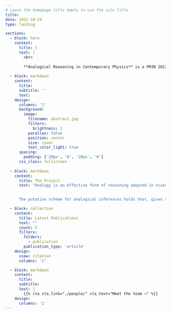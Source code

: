 ```yaml
---
# Leave the homepage title empty to use the site title
title:
date: 2022-10-24
type: landing

sections:
  - block: hero
    content:
      title: |
      text: |
        <br>
        
        **Analogical Reasoning in Contemporary Physics** is a PRIN 2022 collaborative research project in **philosophy of science** between Politecnico di Milano and Università degli Studi di Urbino Carlo Bo
  
  - block: markdown
    content:
      title:
      subtitle: ''
      text:
    design:
      columns: '1'
      background:
        image: 
          filename: abstract.jpg
          filters:
            brightness: 1
          parallax: false
          position: center
          size: cover
          text_color_light: true
      spacing:
        padding: ['20px', '0', '20px', '0']
      css_class: fullscreen
   
  - block: markdown
    content:
      title: The Project
      text: "Analogy is an effective form of reasoning adopted in scientific practice. Indeed, hypotheses are often formulated by applying analogical inferences based on alleged similarities with previously successful cases. As a matter of fact, analogical thinking proves to be a powerful heuristic tool, both in the context of discovery and in the context of justification, or confirmation, of scientific hypotheses, especially in physics. Furthermore, thanks to the ability of making complicated concepts more accessible by drawing upon already familiar similar cases, it represents a useful pedagogical vehicle to transfer scientific knowledge both in school teaching and in the popularization of science. Yet, the conceptual and formal status of analogies remains an open problem in nowadays philosophy of science.
      

      The putative scheme for analogical inferences holds that, given two systems sharing a number of properties, one can infer that if the source system is known to possess an additional property, then the target system ought to possess a similar property as well. Nevertheless, this conclusion is not logically warranted. There thus arises an outstanding philosophical question: that is, how can we draw plausible analogies in science? Such a question becomes even more pressing in those domains of physics where we have limited empirical access to a target system, as it happens in the sub-atomic quantum world as well as in the large-scale structure of spacetime."

  - block: collection
    content:
      title: Latest Publications
      text: ""
      count: 5
      filters:
        folders:
          - publication
        publication_type: 'article'
    design:
      view: citation
      columns: '1'

  - block: markdown
    content:
      title:
      subtitle:
      text: |
        {{% cta cta_link="./people/" cta_text="Meet the team →" %}}
    design:
      columns: '1'
---
```

